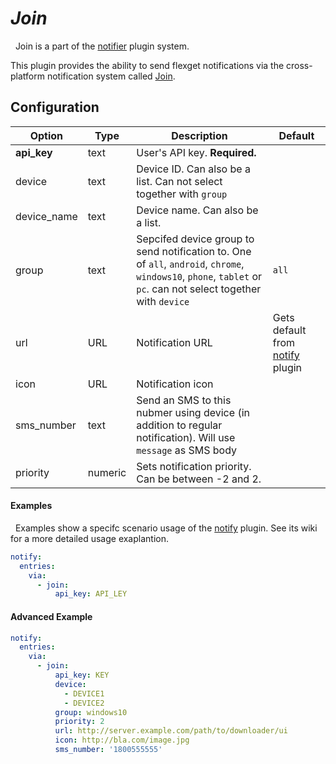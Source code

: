 # *Join*
<div class="alert alert-success" role="info">
  
  <span class="glyphicon glyphicon glyphicon-cog"></span>
  &nbsp; Join is a part of the [notifier](/Plugins/Notifiers) plugin system.
</div>



This plugin provides the ability to send flexget notifications via the cross-platform notification system called [Join](https://joaoapps.com/join/).

## Configuration

| Option |Type|  Description | Default |
| --- | ---| --- |---|
| **api_key**| text| User's API key. **Required.**| 
| device| text| Device ID. Can also be a list. Can not select together with `group`|
| device_name| text| Device name. Can also be a list. |
|group|text|Sepcifed device group to send notification to. One of `all`, `android`, `chrome`, `windows10`, `phone`, `tablet` or `pc`. can not select together with `device`|`all`
|url|URL|Notification URL | Gets default from [notify](/Plugins/Notifiers/notify) plugin
|icon|URL|Notification icon
|sms_number|text|Send an SMS to this nubmer using device (in addition to regular notification). Will use `message` as SMS body
|priority|numeric|Sets notification priority. Can be between -2 and 2.


#### Examples
<div class="alert alert-warning" role="info">
  
  <span class="glyphicon glyphicon glyphicon-cog"></span>
  &nbsp; Examples show a specifc scenario usage of the [notify](/Plugins/notify) plugin. See its wiki for a more detailed usage exaplantion.
</div>

```yaml
notify:
  entries:
    via:
      - join:
          api_key: API_LEY
```


#### Advanced Example
```yaml
notify:
  entries:
    via:
      - join:
          api_key: KEY
          device: 
            - DEVICE1
            - DEVICE2
          group: windows10
          priority: 2
          url: http://server.example.com/path/to/downloader/ui
          icon: http://bla.com/image.jpg
          sms_number: '1800555555'
```

